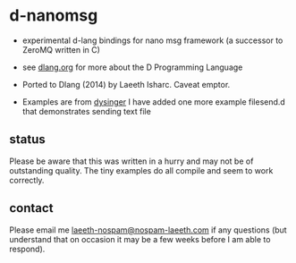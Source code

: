 d-nanomsg
=========
* experimental d-lang bindings for nano msg framework (a successor to ZeroMQ written in C)

* see [dlang.org](dlang.org) for more about the D Programming Language

* Ported to Dlang (2014) by Laeeth Isharc.  Caveat emptor.

* Examples are from [dysinger](https://github.com/dysinger/nanomsg-examples/blob/master/README.org)
I have added one more example filesend.d that demonstrates sending text file

status
-------
Please be aware that this was written in a hurry and may not be of outstanding quality.  The tiny examples do
all compile and seem to work correctly.


contact
-------
Please email me laeeth-nospam@nospam-laeeth.com if any questions (but understand that
on occasion it may be a few weeks before I am able to respond).
    

